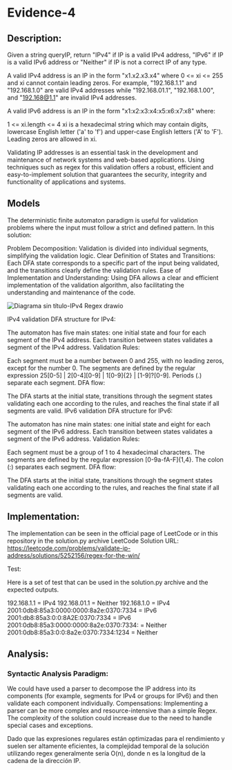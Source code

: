 # Evidence-4

## Description:
Given a string queryIP, return "IPv4" if IP is a valid IPv4 address, "IPv6" if IP is a valid IPv6 address or "Neither" if IP is not a correct IP of any type.

A valid IPv4 address is an IP in the form "x1.x2.x3.x4" where 0 <= xi <= 255 and xi cannot contain leading zeros. For example, "192.168.1.1" and "192.168.1.0" are valid IPv4 addresses while "192.168.01.1", "192.168.1.00", and "192.168@1.1" are invalid IPv4 addresses.

A valid IPv6 address is an IP in the form "x1:x2:x3:x4:x5:x6:x7:x8" where:

1 <= xi.length <= 4
xi is a hexadecimal string which may contain digits, lowercase English letter ('a' to 'f') and upper-case English letters ('A' to 'F').
Leading zeros are allowed in xi.

Validating IP addresses is an essential task in the development and maintenance of network systems and web-based applications. Using techniques such as regex for this validation offers a robust, efficient and 
easy-to-implement solution that guarantees the security, integrity and functionality of applications and systems.

## Models

The deterministic finite automaton paradigm is useful for validation problems where the input must follow a strict and defined pattern. In this solution:

Problem Decomposition: Validation is divided into individual segments, simplifying the validation logic.
Clear Definition of States and Transitions: Each DFA state corresponds to a specific part of the input being validated, and the transitions clearly define the validation rules.
Ease of Implementation and Understanding: Using DFA allows a clear and efficient implementation of the validation algorithm, also facilitating the understanding and maintenance of the code.

![Diagrama sin título-IPv4 Regex drawio](https://github.com/Pablo-H-H/Evidence-4/assets/111140061/f3934b60-0755-45ad-a820-da0e6164e11d)

IPv4 validation
DFA structure for IPv4:

The automaton has five main states: one initial state and four for each segment of the IPv4 address.
Each transition between states validates a segment of the IPv4 address.
Validation Rules:

Each segment must be a number between 0 and 255, with no leading zeros, except for the number 0.
The segments are defined by the regular expression 25[0-5] | 2[0-4][0-9] | 1[0-9]{2} | [1-9]?[0-9].
Periods (.) separate each segment.
DFA flow:

The DFA starts at the initial state, transitions through the segment states validating each one according to the rules, and reaches the final state if all segments are valid.
IPv6 validation
DFA structure for IPv6:

The automaton has nine main states: one initial state and eight for each segment of the IPv6 address.
Each transition between states validates a segment of the IPv6 address.
Validation Rules:

Each segment must be a group of 1 to 4 hexadecimal characters.
The segments are defined by the regular expression [0-9a-fA-F]{1,4}.
The colon (:) separates each segment.
DFA flow:

The DFA starts at the initial state, transitions through the segment states validating each one according to the rules, and reaches the final state if all segments are valid.

## Implementation:

The implementation can be seen in the official page of LeetCode or in this repository in the solution.py archive
LeetCode Solution URL: https://leetcode.com/problems/validate-ip-address/solutions/5252156/regex-for-the-win/


Test:

Here is a set of test that can be used in the solution.py archive and the expected outputs.

192.168.1.1 = IPv4
192.168.01.1 = Neither
192.168.1.0 = IPv4
2001:0db8:85a3:0000:0000:8a2e:0370:7334 = IPv6
2001:db8:85a3:0:0:8A2E:0370:7334 = IPv6
2001:0db8:85a3:0000:0000:8a2e:0370:7334: = Neither
2001:0db8:85a3:0:0:8a2e:0370:7334:1234 = Neither


## Analysis:

### Syntactic Analysis Paradigm:

We could have used a parser to decompose the IP address into its components (for example, segments for IPv4 or groups for IPv6) and then validate each component individually.
Compensations:
Implementing a parser can be more complex and resource-intensive than a simple Regex.
The complexity of the solution could increase due to the need to handle special cases and exceptions.

Dado que las expresiones regulares están optimizadas para el rendimiento y suelen ser altamente eficientes, la complejidad temporal de la solución utilizando regex generalmente sería O(n), donde n es la longitud 
de la cadena de la dirección IP.
